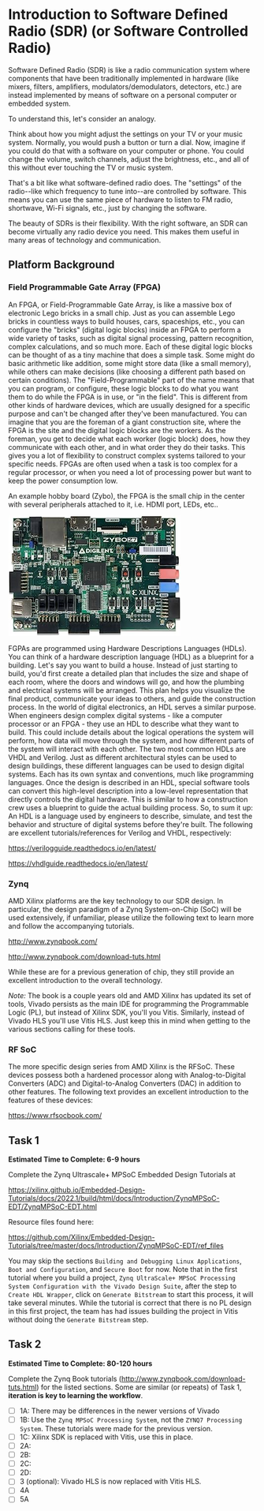 # Introduction to Software Defined Radio (SDR) (or Software Controlled Radio)

Software Defined Radio (SDR) is like a radio communication system where components that have been traditionally implemented in hardware (like mixers, filters, amplifiers, modulators/demodulators, detectors, etc.) are instead implemented by means of software on a personal computer or embedded system.

To understand this, let's consider an analogy.

Think about how you might adjust the settings on your TV or your music system. Normally, you would push a button or turn a dial. Now, imagine if you could do that with a software on your computer or phone. You could change the volume, switch channels, adjust the brightness, etc., and all of this without ever touching the TV or music system.

That's a bit like what software-defined radio does. The "settings" of the radio--like which frequency to tune into--are controlled by software. This means you can use the same piece of hardware to listen to FM radio, shortwave, Wi-Fi signals, etc., just by changing the software.

The beauty of SDRs is their flexibility. With the right software, an SDR can become virtually any radio device you need. This makes them useful in many areas of technology and communication.

## Platform Background

### Field Programmable Gate Array (FPGA)

An FPGA, or Field-Programmable Gate Array, is like a massive box of electronic Lego bricks in a small chip. Just as you can assemble Lego bricks in countless ways to build houses, cars, spaceships, etc., you can configure the "bricks" (digital logic blocks) inside an FPGA to perform a wide variety of tasks, such as digital signal processing, pattern recognition, complex calculations, and so much more.  Each of these digital logic blocks can be thought of as a tiny machine that does a simple task. Some might do basic arithmetic like addition, some might store data (like a small memory), while others can make decisions (like choosing a different path based on certain conditions). The "Field-Programmable" part of the name means that you can program, or configure, these logic blocks to do what you want them to do while the FPGA is in use, or "in the field". This is different from other kinds of hardware devices, which are usually designed for a specific purpose and can't be changed after they've been manufactured.  You can imagine that you are the foreman of a giant construction site, where the FPGA is the site and the digital logic blocks are the workers. As the foreman, you get to decide what each worker (logic block) does, how they communicate with each other, and in what order they do their tasks. This gives you a lot of flexibility to construct complex systems tailored to your specific needs.  FPGAs are often used when a task is too complex for a regular processor, or when you need a lot of processing power but want to keep the power consumption low. 

An example hobby board (Zybo), the FPGA is the small chip in the center with several peripherals attached to it, i.e. HDMI port, LEDs, etc.. 

![Alt text](../figs/zybo.jpg?raw=true)


FGPAs are programmed using Hardware Descriptions Languages (HDLs). You can think of a hardware description language (HDL) as a blueprint for a building. Let's say you want to build a house. Instead of just starting to build, you'd first create a detailed plan that includes the size and shape of each room, where the doors and windows will go, and how the plumbing and electrical systems will be arranged. This plan helps you visualize the final product, communicate your ideas to others, and guide the construction process.  In the world of digital electronics, an HDL serves a similar purpose. When engineers design complex digital systems - like a computer processor or an FPGA - they use an HDL to describe what they want to build. This could include details about the logical operations the system will perform, how data will move through the system, and how different parts of the system will interact with each other.  The two most common HDLs are VHDL and Verilog. Just as different architectural styles can be used to design buildings, these different languages can be used to design digital systems. Each has its own syntax and conventions, much like programming languages.  Once the design is described in an HDL, special software tools can convert this high-level description into a low-level representation that directly controls the digital hardware. This is similar to how a construction crew uses a blueprint to guide the actual building process.  So, to sum it up: An HDL is a language used by engineers to describe, simulate, and test the behavior and structure of digital systems before they're built. The following are excellent tutorials/references for Verilog and VHDL, respectively:

https://verilogguide.readthedocs.io/en/latest/

https://vhdlguide.readthedocs.io/en/latest/


### Zynq
AMD Xilinx platforms are the key technology to our SDR design.  In particular, the design paradigm of a Zynq System-on-Chip (SoC) will be used extensively, if unfamiliar, please utilize the following text to learn more and follow the accompanying tutorials.

http://www.zynqbook.com/

http://www.zynqbook.com/download-tuts.html

While these are for a previous generation of chip, they still provide an excellent introduction to the overall technology.

*Note:* The book is a couple years old and AMD Xilinx has updated its set of tools, Vivado persists as the main IDE for programming the Programmable Logic (PL), but instead of Xilinx SDK, you'll you Vitis.  Similarly, instead of Vivado HLS you'll use Vitis HLS.  Just keep this in mind when getting to the various sections calling for these tools.

### RF SoC

The more specific design series from AMD Xilinx is the RFSoC.  These devices possess both a hardened processor along with Analog-to-Digital Converters (ADC) and Digital-to-Analog Converters (DAC) in addition to other features.  The following text provides an excellent introduction to the features of these devices:

https://www.rfsocbook.com/


## Task 1

**Estimated Time to Complete: 6-9 hours**

Complete the Zynq Ultrascale+ MPSoC Embedded Design Tutorials at 

https://xilinx.github.io/Embedded-Design-Tutorials/docs/2022.1/build/html/docs/Introduction/ZynqMPSoC-EDT/ZynqMPSoC-EDT.html

Resource files found here:

https://github.com/Xilinx/Embedded-Design-Tutorials/tree/master/docs/Introduction/ZynqMPSoC-EDT/ref_files

You may skip the sections ```Building and Debugging Linux Applications```, ```Boot and Configuration```, and ```Secure Boot``` for now.  Note that in the first tutorial where you build a project, ```Zynq UltraScale+ MPSoC Processing System Configuration with the Vivado Design Suite```, after the step to ```Create HDL Wrapper```, click on ```Generate Bitstream``` to start this process, it will take several minutes.  While the tutorial is correct that there is no PL design in this first project, the team has had issues building the project in Vitis without doing the ```Generate Bitstream``` step.

## Task 2

**Estimated Time to Complete: 80-120 hours**

Complete the Zynq Book tutorials (http://www.zynqbook.com/download-tuts.html) for the listed sections.  Some are similar (or repeats) of Task 1, **iteration is key to learning the workflow**. 
- [ ] 1A: There may be differences in the newer versions of Vivado
- [ ] 1B: Use the ```Zynq MPSoC Processing System```, not the ```ZYNQ7 Processing System```.  These tutorials were made for the previous version.
- [ ] 1C: Xilinx SDK is replaced with Vitis, use this in place.
- [ ] 2A:
- [ ] 2B:
- [ ] 2C:
- [ ] 2D:
- [ ] 3 (optional): Vivado HLS is now replaced with Vitis HLS.
- [ ] 4A
- [ ] 5A
